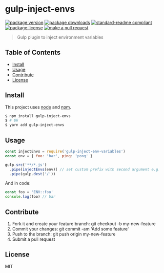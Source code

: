 
# gulp-inject-envs
[![package version](https://img.shields.io/npm/v/gulp-inject-envs.svg?style=flat-square)](https://npmjs.org/package/gulp-inject-envs)
[![package downloads](https://img.shields.io/npm/dm/gulp-inject-envs.svg?style=flat-square)](https://npmjs.org/package/gulp-inject-envs)
[![standard-readme compliant](https://img.shields.io/badge/readme%20style-standard-brightgreen.svg?style=flat-square)](https://github.com/RichardLitt/standard-readme)
[![package license](https://img.shields.io/npm/l/gulp-inject-envs.svg?style=flat-square)](https://npmjs.org/package/gulp-inject-envs)
[![make a pull request](https://img.shields.io/badge/PRs-welcome-brightgreen.svg?style=flat-square)](http://makeapullrequest.com)

> Gulp plugin to inject environment variables

## Table of Contents

- [Install](#install)
- [Usage](#usage)
- [Contribute](#contribute)
- [License](#License)

## Install

This project uses [node](https://nodejs.org) and [npm](https://www.npmjs.com). 

```sh
$ npm install gulp-inject-envs
$ # OR
$ yarn add gulp-inject-envs
```

## Usage

```js
const injectEnvs = require('gulp-inject-env-variables')
const env = { foo: 'bar', ping: 'pong' }

gulp.src('**/*.js')
  .pipe(injectEnvs(env)) // set custom prefix with second argument e.g. {prefix: 'CUSTOM___' }
  .pipe(gulp.dest('/'))

```

And in code: 

```js
const foo = 'ENV::foo'
console.log(foo) // bar
```

## Contribute

1. Fork it and create your feature branch: git checkout -b my-new-feature
2. Commit your changes: git commit -am 'Add some feature'
3. Push to the branch: git push origin my-new-feature 
4. Submit a pull request

## License

MIT
    